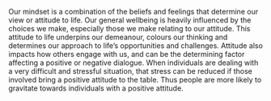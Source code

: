 

Our mindset is a combination of the beliefs and feelings that determine our view or attitude to life.
Our general wellbeing is heavily influenced by the choices we make,
especially those we make relating to our attitude. 
This attitude to life underpins our demeanour, 
colours our thinking and determines our approach to life’s opportunities and challenges.
Attitude also impacts how others engage with us,
and can be the determining factor affecting a positive or negative dialogue.
When individuals are dealing with a very difficult and stressful situation, 
that stress can be reduced if those involved bring a positive attitude to the table.
Thus people are more likely to gravitate towards individuals with a positive attitude.
